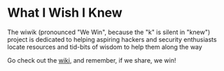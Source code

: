 # What I Wish I Knew

The wiwik (pronounced "We Win", because the "k" is silent in "knew") project is dedicated to helping aspiring hackers and security enthusiasts locate resources and tid-bits of wisdom to help them along the way

Go check out the [wiki](https://github.com/montysecurity/wiwik/wiki), and remember, if we share, we win!
